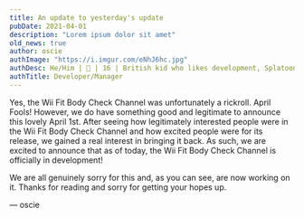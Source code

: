 ```yaml
---
title: An update to yesterday's update
pubDate: 2021-04-01
description: "Lorem ipsum dolor sit amet"
old_news: true
author: oscie
authImage: "https://i.imgur.com/eNhJ6hc.jpg"
authDesc: He/Him | 🏴󠁧󠁢󠁥󠁮󠁧󠁿 | 16 | British kid who likes development, Splatoon, and rhythm gaming. May or may not own one too many squid plushies...
authTitle: Developer/Manager
---
```


Yes, the Wii Fit Body Check Channel was unfortunately a rickroll. April Fools! However, we do have something good and legitimate to announce this lovely April 1st. After seeing how legitimately interested people were in the Wii Fit Body Check Channel and how excited people were for its release, we gained a real interest in bringing it back. As such, we are excited to announce that as of today, the Wii Fit Body Check Channel is officially in development!

We are all genuinely sorry for this and, as you can see, are now working on it. Thanks for reading and sorry for getting your hopes up.

&mdash; oscie
